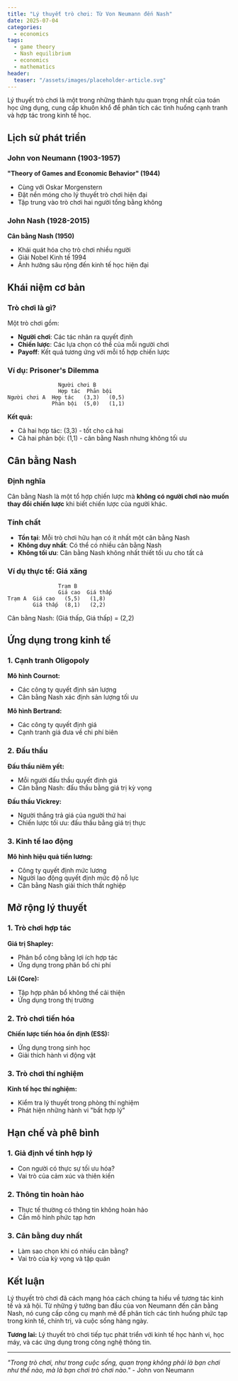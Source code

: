 ```yaml
---
title: "Lý thuyết trò chơi: Từ Von Neumann đến Nash"
date: 2025-07-04
categories:
  - economics
tags:
  - game theory
  - Nash equilibrium
  - economics
  - mathematics
header:
  teaser: "/assets/images/placeholder-article.svg"
---
```


Lý thuyết trò chơi là một trong những thành tựu quan trọng nhất của toán học ứng dụng, cung cấp khuôn khổ để phân tích các tình huống cạnh tranh và hợp tác trong kinh tế học.

## Lịch sử phát triển

### John von Neumann (1903-1957)
**"Theory of Games and Economic Behavior" (1944)**
- Cùng với Oskar Morgenstern
- Đặt nền móng cho lý thuyết trò chơi hiện đại
- Tập trung vào trò chơi hai người tổng bằng không

### John Nash (1928-2015)
**Cân bằng Nash (1950)**
- Khái quát hóa cho trò chơi nhiều người
- Giải Nobel Kinh tế 1994
- Ảnh hưởng sâu rộng đến kinh tế học hiện đại

## Khái niệm cơ bản

### Trò chơi là gì?
Một trò chơi gồm:
- **Người chơi**: Các tác nhân ra quyết định
- **Chiến lược**: Các lựa chọn có thể của mỗi người chơi
- **Payoff**: Kết quả tương ứng với mỗi tổ hợp chiến lược

### Ví dụ: Prisoner's Dilemma
```
                Người chơi B
                Hợp tác  Phản bội
Người chơi A  Hợp tác   (3,3)   (0,5)
              Phản bội  (5,0)   (1,1)
```

**Kết quả:**
- Cả hai hợp tác: (3,3) - tốt cho cả hai
- Cả hai phản bội: (1,1) - cân bằng Nash nhưng không tối ưu

## Cân bằng Nash

### Định nghĩa
Cân bằng Nash là một tổ hợp chiến lược mà **không có người chơi nào muốn thay đổi chiến lược** khi biết chiến lược của người khác.

### Tính chất
- **Tồn tại**: Mỗi trò chơi hữu hạn có ít nhất một cân bằng Nash
- **Không duy nhất**: Có thể có nhiều cân bằng Nash
- **Không tối ưu**: Cân bằng Nash không nhất thiết tối ưu cho tất cả

### Ví dụ thực tế: Giá xăng
```
                Trạm B
                Giá cao  Giá thấp
Trạm A  Giá cao   (5,5)   (1,8)
        Giá thấp  (8,1)   (2,2)
```

Cân bằng Nash: (Giá thấp, Giá thấp) = (2,2)

## Ứng dụng trong kinh tế

### 1. Cạnh tranh Oligopoly
**Mô hình Cournot:**
- Các công ty quyết định sản lượng
- Cân bằng Nash xác định sản lượng tối ưu

**Mô hình Bertrand:**
- Các công ty quyết định giá
- Cạnh tranh giá đưa về chi phí biên

### 2. Đấu thầu
**Đấu thầu niêm yết:**
- Mỗi người đấu thầu quyết định giá
- Cân bằng Nash: đấu thầu bằng giá trị kỳ vọng

**Đấu thầu Vickrey:**
- Người thắng trả giá của người thứ hai
- Chiến lược tối ưu: đấu thầu bằng giá trị thực

### 3. Kinh tế lao động
**Mô hình hiệu quả tiền lương:**
- Công ty quyết định mức lương
- Người lao động quyết định mức độ nỗ lực
- Cân bằng Nash giải thích thất nghiệp

## Mở rộng lý thuyết

### 1. Trò chơi hợp tác
**Giá trị Shapley:**
- Phân bổ công bằng lợi ích hợp tác
- Ứng dụng trong phân bổ chi phí

**Lõi (Core):**
- Tập hợp phân bổ không thể cải thiện
- Ứng dụng trong thị trường

### 2. Trò chơi tiến hóa
**Chiến lược tiến hóa ổn định (ESS):**
- Ứng dụng trong sinh học
- Giải thích hành vi động vật

### 3. Trò chơi thí nghiệm
**Kinh tế học thí nghiệm:**
- Kiểm tra lý thuyết trong phòng thí nghiệm
- Phát hiện những hành vi "bất hợp lý"

## Hạn chế và phê bình

### 1. Giả định về tính hợp lý
- Con người có thực sự tối ưu hóa?
- Vai trò của cảm xúc và thiên kiến

### 2. Thông tin hoàn hảo
- Thực tế thường có thông tin không hoàn hảo
- Cần mô hình phức tạp hơn

### 3. Cân bằng duy nhất
- Làm sao chọn khi có nhiều cân bằng?
- Vai trò của kỳ vọng và tập quán

## Kết luận

Lý thuyết trò chơi đã cách mạng hóa cách chúng ta hiểu về tương tác kinh tế và xã hội. Từ những ý tưởng ban đầu của von Neumann đến cân bằng Nash, nó cung cấp công cụ mạnh mẽ để phân tích các tình huống phức tạp trong kinh tế, chính trị, và cuộc sống hàng ngày.

**Tương lai:** Lý thuyết trò chơi tiếp tục phát triển với kinh tế học hành vi, học máy, và các ứng dụng trong công nghệ thông tin.

---

*"Trong trò chơi, như trong cuộc sống, quan trọng không phải là bạn chơi như thế nào, mà là bạn chơi trò chơi nào."* - John von Neumann
